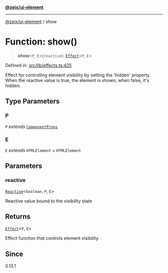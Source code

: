 [**@zeix/ui-element**](../README.md)

***

[@zeix/ui-element](../globals.md) / show

# Function: show()

> **show**\<`P`, `E`\>(`reactive`): [`Effect`](../type-aliases/Effect.md)\<`P`, `E`\>

Defined in: [src/lib/effects.ts:425](https://github.com/zeixcom/ui-element/blob/e1c0693393151dbc67087d7dde9d2a2f9e7dd58b/src/lib/effects.ts#L425)

Effect for controlling element visibility by setting the 'hidden' property.
When the reactive value is true, the element is shown; when false, it's hidden.

## Type Parameters

### P

`P` *extends* [`ComponentProps`](../type-aliases/ComponentProps.md)

### E

`E` *extends* `HTMLElement` = `HTMLElement`

## Parameters

### reactive

[`Reactive`](../type-aliases/Reactive.md)\<`boolean`, `P`, `E`\>

Reactive value bound to the visibility state

## Returns

[`Effect`](../type-aliases/Effect.md)\<`P`, `E`\>

Effect function that controls element visibility

## Since

0.13.1
